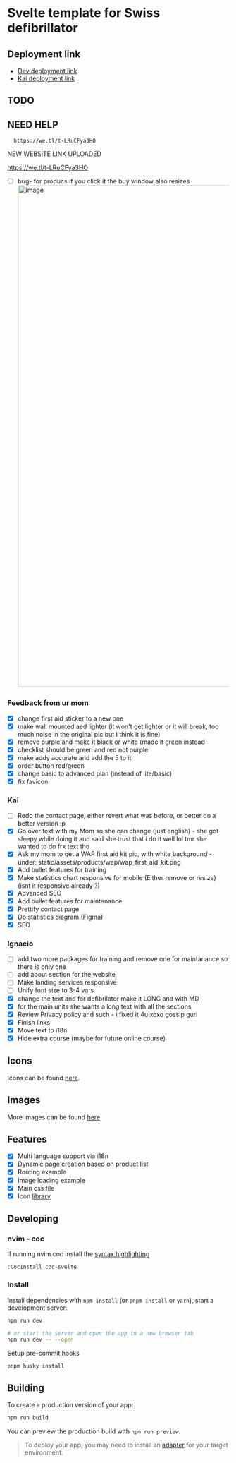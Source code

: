 # Svelte template for Swiss defibrillator

## Deployment link

- [Dev deployment link](https://swissdef-dev.netlify.app/)
- [Kai deployment link](https://poetic-genie-db4436.netlify.app)

## TODO

## NEED HELP

      https://we.tl/t-LRuCFya3HO

NEW WEBSITE LINK UPLOADED

https://we.tl/t-LRuCFya3HO

- [ ] bug- for producs if you click it the buy window also resizes <img width="1137" alt="image" src="https://github.com/Nacho114/swissdef-template/assets/7343904/5491fafb-482f-41d0-891a-d25a0ed704f0">

### Feedback from ur mom

- [x] change first aid sticker to a new one
- [x] make wall mounted aed lighter (it won't get lighter or it will break, too much noise in the original pic but I think it is fine)
- [x] remove purple and make it black or white (made it green instead
- [x] checklist should be green and red not purple
- [x] make addy accurate and add the 5 to it
- [x] order button red/green
- [x] change basic to advanced plan (instead of lite/basic)
- [x] fix favicon

### Kai

- [ ] Redo the contact page, either revert what was before, or better do a better version :p
- [x] Go over text with my Mom so she can change (just english) - she got sleepy while doing it and said she trust that i do it well lol tmr she wanted to do frx text tho
- [x] Ask my mom to get a WAP first aid kit pic, with white background - under: static/assets/products/wap/wap_first_aid_kit.png
- [x] Add bullet features for training
- [x] Make statistics chart responsive for mobile (Either remove or resize) (isnt it responsive already ?)
- [x] Advanced SEO
- [x] Add bullet features for maintenance
- [x] Prettify contact page
- [x] Do statistics diagram (Figma)
- [x] SEO

### Ignacio

- [ ] add two more packages for training and remove one for maintanance so there is only one
- [ ] add about section for the website
- [ ] Make landing services responsive
- [ ] Unify font size to 3-4 vars
- [x] change the text and for defibrilator make it LONG and with MD
- [x] for the main units she wants a long text with all the sections
- [x] Review Privacy policy and such - i fixed it 4u xoxo gossip gurl
- [x] Finish links
- [x] Move text to i18n
- [x] Hide extra course (maybe for future online course)

## Icons

Icons can be found [here](http://icon-sets.iconify.design).

## Images

More images can be found [here](https://mega.nz/folder/tKdHVJ5D#g1wS8E-bZsXK3kLAW8-uBQ)

## Features

- [x] Multi language support via i18n
- [x] Dynamic page creation based on product list
- [x] Routing example
- [x] Image loading example
- [x] Main css file
- [x] Icon [library](https://iconify.design/docs/usage/svg/unplugin/)

## Developing

### nvim - coc

If running nvim coc install the [syntax highlighting](https://github.com/coc-extensions/coc-svelte)

```
:CocInstall coc-svelte
```

### Install

Install dependencies with `npm install` (or `pnpm install` or `yarn`), start a development server:

```bash
npm run dev

# or start the server and open the app in a new browser tab
npm run dev -- --open
```

Setup pre-commit hooks

`pnpm husky install`

## Building

To create a production version of your app:

```bash
npm run build
```

You can preview the production build with `npm run preview`.

> To deploy your app, you may need to install an [adapter](https://kit.svelte.dev/docs/adapters) for your target environment.

